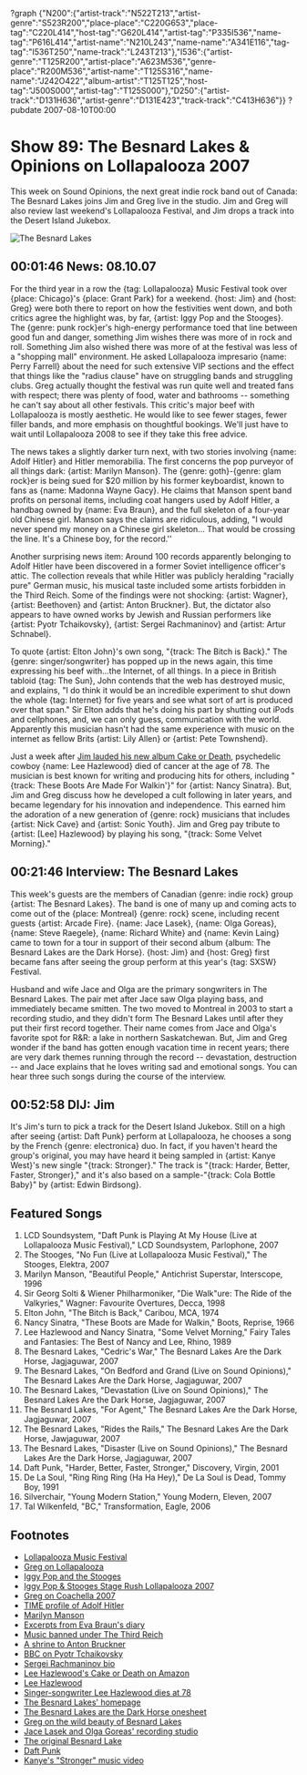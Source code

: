 ?graph {"N200":{"artist-track":"N522T213","artist-genre":"S523R200","place-place":"C220G653","place-tag":"C220L414","host-tag":"G620L414","artist-tag":"P335I536","name-tag":"P616L414","artist-name":"N210L243","name-name":"A341E116","tag-tag":"I536T250","name-track":"L243T213"},"I536":{"artist-genre":"T125R200","artist-place":"A623M536","genre-place":"R200M536","artist-name":"T125S316","name-name":"J242O422","album-artist":"T125T125","host-tag":"J500S000","artist-tag":"T125S000"},"D250":{"artist-track":"D131H636","artist-genre":"D131E423","track-track":"C413H636"}}
?pubdate 2007-08-10T00:00

# Show 89: The Besnard Lakes & Opinions on Lollapalooza 2007
This week on Sound Opinions, the next great indie rock band out of Canada: The Besnard Lakes joins Jim and Greg live in the studio. Jim and Greg will also review last weekend's Lollapalooza Festival, and Jim drops a track into the Desert Island Jukebox.

![The Besnard Lakes](http://static.soundopinions.org/images/2007/besnardlakes.jpg)

## 00:01:46 News: 08.10.07
For the third year in a row the {tag: Lollapalooza} Music Festival took over {place: Chicago}'s {place: Grant Park} for a weekend. {host: Jim} and {host: Greg} were both there to report on how the festivities went down, and both critics agree the highlight was, by far, {artist: Iggy Pop and the Stooges}. The {genre: punk rock}er's high-energy performance toed that line between good fun and danger, something Jim wishes there was more of in rock and roll. Something Jim also wished there was more of at the festival was less of a "shopping mall" environment. He asked Lollapalooza impresario {name: Perry Farrell} about the need for such extensive VIP sections and the effect that things like the "radius clause" have on struggling bands and struggling clubs. Greg actually thought the festival was run quite well and treated fans with respect; there was plenty of food, water and bathrooms -- something he can't say about all other festivals. This critic's major beef with Lollapalooza is mostly aesthetic. He would like to see fewer stages, fewer filler bands, and more emphasis on thoughtful bookings. We'll just have to wait until Lollapalooza 2008 to see if they take this free advice.

The news takes a slightly darker turn next, with two stories involving {name: Adolf Hitler} and Hitler memorabilia. The first concerns the pop purveyor of all things dark: {artist: Marilyn Manson}. The {genre: goth}-{genre: glam rock}er is being sued for $20 million by his former keyboardist, known to fans as {name: Madonna Wayne Gacy}. He claims that Manson spent band profits on personal items, including coat hangers used by Adolf Hitler, a handbag owned by {name: Eva Braun}, and the full skeleton of a four-year old Chinese girl. Manson says the claims are ridiculous, adding, "I would never spend my money on a Chinese girl skeleton... That would be crossing the line. It's a Chinese boy, for the record.''

Another surprising news item: Around 100 records apparently belonging to Adolf Hitler have been discovered in a former Soviet intelligence officer's attic. The collection reveals that while Hitler was publicly heralding "racially pure" German music, his musical taste included some artists forbidden in the Third Reich. Some of the findings were not shocking: {artist: Wagner}, {artist: Beethoven} and {artist: Anton Bruckner}. But, the dictator also appears to have owned works by Jewish and Russian performers like {artist: Pyotr Tchaikovsky}, {artist: Sergei Rachmaninov} and {artist: Artur Schnabel}.

To quote {artist: Elton John}'s own song, "{track: The Bitch is Back}." The {genre: singer/songwriter} has popped up in the news again, this time expressing his beef with...the Internet, of all things. In a piece in British tabloid {tag: The Sun}, John contends that the web has destroyed music, and explains, "I do think it would be an incredible experiment to shut down the whole {tag: Internet} for five years and see what sort of art is produced over that span." Sir Elton adds that he's doing his part by shutting out iPods and cellphones, and, we can only guess, communication with the world. Apparently this musician hasn't had the same experience with music on the internet as fellow Brits {artist: Lily Allen} or {artist: Pete Townshend}.

Just a week after [Jim lauded his new album Cake or Death](/show/87/), psychedelic cowboy {name: Lee Hazlewood} died of cancer at the age of 78. The musician is best known for writing and producing hits for others, including "{track: These Boots Are Made For Walkin'}" for {artist: Nancy Sinatra}. But, Jim and Greg discuss how he developed a cult following in later years, and became legendary for his innovation and independence. This earned him the adoration of a new generation of {genre: rock} musicians that includes {artist: Nick Cave} and {artist: Sonic Youth}. Jim and Greg pay tribute to {artist: [Lee] Hazlewood} by playing his song, "{track: Some Velvet Morning}."

## 00:21:46 Interview: The Besnard Lakes
This week's guests are the members of Canadian {genre: indie rock} group {artist: The Besnard Lakes}. The band is one of many up and coming acts to come out of the {place: Montreal} {genre: rock} scene, including recent guests {artist: Arcade Fire}. {name: Jace Lasek}, {name: Olga Goreas}, {name: Steve Raegele}, {name: Richard White} and {name: Kevin Laing} came to town for a tour in support of their second album {album: The Besnard Lakes are the Dark Horse}. {host: Jim} and {host: Greg} first became fans after seeing the group perform at this year's {tag: SXSW} Festival.

Husband and wife Jace and Olga are the primary songwriters in The Besnard Lakes. The pair met after Jace saw Olga playing bass, and immediately became smitten. The two moved to Montreal in 2003 to start a recording studio, and they didn't form The Besnard Lakes until after they put their first record together. Their name comes from Jace and Olga's favorite spot for R&R: a lake in northern Saskatchewan. But, Jim and Greg wonder if the band has gotten enough vacation time in recent years; there are very dark themes running through the record -- devastation, destruction -- and Jace explains that he loves writing sad and emotional songs. You can hear three such songs during the course of the interview.

## 00:52:58 DIJ: Jim
It's Jim's turn to pick a track for the Desert Island Jukebox. Still on a high after seeing {artist: Daft Punk} perform at Lollapalooza, he chooses a song by the French {genre: electronica} duo. In fact, if you haven't heard the group's original, you may have heard it being sampled in {artist: Kanye West}'s new single "{track: Stronger}." The track is "{track: Harder, Better, Faster, Stronger}," and it's also based on a sample-"{track: Cola Bottle Baby}" by {artist: Edwin Birdsong}. 

## Featured Songs
1. LCD Soundsystem, "Daft Punk is Playing At My House (Live at Lollapalooza Music Festival)," LCD Soundsystem, Parlophone, 2007
2. The Stooges, "No Fun (Live at Lollapalooza Music Festival)," The Stooges, Elektra, 2007
3. Marilyn Manson, "Beautiful People," Antichrist Superstar, Interscope, 1996
4. Sir Georg Solti & Wiener Philharmoniker, "Die Walk"ure: The Ride of the Valkyries," Wagner: Favourite Overtures, Decca, 1998
5. Elton John, "The Bitch is Back," Caribou, MCA, 1974
6. Nancy Sinatra, "These Boots are Made for Walkin," Boots, Reprise, 1966
7. Lee Hazlewood and Nancy Sinatra, "Some Velvet Morning," Fairy Tales and Fantasies: The Best of Nancy and Lee, Rhino, 1989
8. The Besnard Lakes, "Cedric's War," The Besnard Lakes Are the Dark Horse, Jagjaguwar, 2007
9. The Besnard Lakes, "On Bedford and Grand (Live on Sound Opinions)," The Besnard Lakes Are the Dark Horse, Jagjaguwar, 2007 
10. The Besnard Lakes, "Devastation (Live on Sound Opinions)," The Besnard Lakes Are the Dark Horse, Jagjaguwar, 2007 
11. The Besnard Lakes, "For Agent," The Besnard Lakes Are the Dark Horse, Jagjaguwar, 2007
12. The Besnard Lakes, "Rides the Rails," The Besnard Lakes Are the Dark Horse, Jawjaguwar, 2007
13. The Besnard Lakes, "Disaster (Live on Sound Opinions)," The Besnard Lakes Are the Dark Horse, Jagjaguwar, 2007 
14. Daft Punk, "Harder, Better, Faster, Stronger," Discovery, Virgin, 2001
15. De La Soul, "Ring Ring Ring (Ha Ha Hey)," De La Soul is Dead, Tommy Boy, 1991
16. Silverchair, "Young Modern Station," Young Modern, Eleven, 2007
17. Tal Wilkenfeld, "BC," Transformation, Eagle, 2006

## Footnotes
- [Lollapalooza Music Festival](http://www.lollapalooza.com/)
- [Greg on Lollapalooza](http://leisureblogs.chicagotribune.com/turn_it_up/lollapalooza_/index.html)
- [Iggy Pop and the Stooges](http://www.iggypop.com/)
- [Iggy Pop & Stooges Stage Rush Lollapalooza 2007](http://www.youtube.com/watch?v=Zkd6Xzm63LU)
- [Greg on Coachella 2007](http://leisureblogs.chicagotribune.com/turn_it_up/2007/04/coachella_day_1.html)
- [TIME profile of Adolf Hitler](http://www.time.com/time/time100/leaders/profile/hitler.html)
- [Marilyn Manson](http://www.marilynmanson.com/)
- [Excerpts from Eva Braun's diary](http://www.humanitas-international.org/holocaust/evadiary.htm)
- [Music banned under The Third Reich](http://fcit.usf.edu/HOLOCAUST/arts/musDegen.htm)
- [A shrine to Anton Bruckner](http://www.bruckner.org/)
- [BBC on Pyotr Tchaikovsky](http://www.bbc.co.uk/radio3/classical/tchaikovsky/)
- [Sergei Rachmaninov bio](http://www.humanitiesweb.org/human.php?s=c&p=a&a=i&ID=751)
- [Lee Hazlewood's Cake or Death on Amazon](http://www.amazon.com/Cake-Death-Lee-Hazelwood/dp/B000L43PDE)
- [Lee Hazlewood](http://www.allmusic.com/cg/amg.dll?p=amg&sql=11:09fyxqu5ldhe)
- [Singer-songwriter Lee Hazlewood dies at 78](http://www.today.com/id/20152340#.UoKknpTk-kg)
- [The Besnard Lakes' homepage](http://www.thebesnardlakes.com/)
- [The Besnard Lakes are the Dark Horse onesheet](http://www.jagjaguwar.com/onesheet.php?cat=JAG106)
- [Greg on the wild beauty of Besnard Lakes](http://leisureblogs.chicagotribune.com/turn_it_up/2007/03/the_wild_beauty.html)
- [Jace Lasek and Olga Goreas' recording studio](http://www.breakglass.ca/)
- [The original Besnard Lake](http://www.sasktourism.com/besnardlake/)
- [Daft Punk](http://www.daftpunk.com/)
- [Kanye's "Stronger" music video](http://www.thefader.com/blog/articles/2007/06/26/video-kanye-west-stronger)
